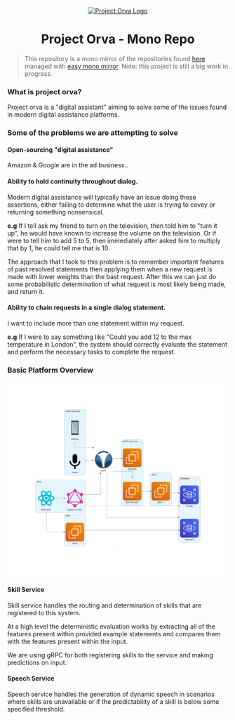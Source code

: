 <p align="center">
  <a href="" rel="noopener">
 <img src="https://avatars2.githubusercontent.com/u/53947571?s=200&v=4"  alt="Project Orva Logo"></a>
</p>

<h1 align="center">Project Orva - Mono Repo </h1>

> This repository is a mono mirror of the repositories found [here](https://github.com/project-orva) managed with [easy mono mirror](https://github.com/GuyARoss/easy-mono).
> Note: this project is still a big work in progress.

### What is project orva? 
Project orva is a "digital assistant" aiming to solve some of the issues found in modern digital assistance platforms.

### Some of the problems we are attempting to solve
#### Open-sourcing "digital assistance"
Amazon & Google are in the ad business.. 

#### Ability to hold continuity throughout dialog.
Modern digital assistance will typically have an issue doing these assertions, either failing to determine what the user is trying to covey or returning something nonsensical. 

__e.g__ If I tell ask my friend to turn on the television, then told him to "turn it up", he would have known to increase the volume on the television. Or if were to tell him to add 5 to 5, then immediately after asked him to multiply that by 1, he could tell me that is 10. 

The approach that I took to this problem is to remember important features of past resolved statements then applying them when a new request is made with lower weights than the bast request. After this we can just do some probabilistic determination of what request is most likely being made, and return it.

#### Ability to chain requests in a single dialog statement. 
I want to include more than one statement within my request. 

__e.g__ If I were to say something like "Could you add 12 to the max temperature in London", the system should correctly evaluate the statement and perform the necessary tasks to complete the request.

### Basic Platform Overview
 ![architecture_overview](/diagrams/orva_architecture_overview.png)

#### Skill Service
Skill service handles the routing and determination of skills that are registered to this system.

At a high level the deterministic evaluation works by extracting all of the features present within provided example statements and compares them with the features present within the input.

We are using gRPC for both registering skills to the service and making predictions on input.

#### Speech Service
Speech service handles the generation of dynamic speech in scenarios where skills are unavailable or if the predictability of a skill is below some specified threshold.  